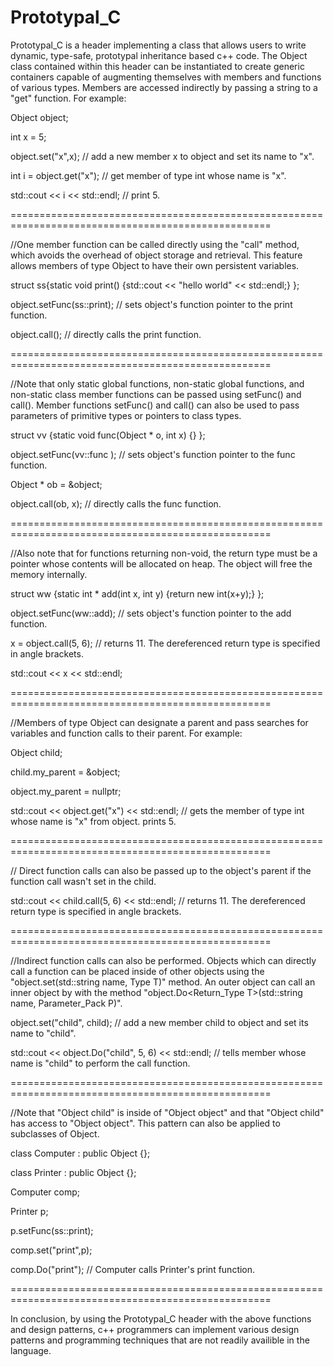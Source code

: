 Prototypal_C
============

 Prototypal_C is a header implementing a class that allows users to write dynamic, type-safe, prototypal inheritance based c++ code. The Object class contained within this header can be instantiated to create generic containers capable of augmenting themselves with members and functions of various types. Members are accessed indirectly by passing a string to a "get" function. For example: 

  Object object;
  
  int x = 5;
  
  object.set("x",x);              // add a new member x to object and set its name to "x".
  
  int i = object.get<int>("x");   // get member of type int whose name is "x".
  
  std::cout << i << std::endl;    // print 5.
  
 
===================================================================================================

  
//One member function can be called directly using the "call" method, which avoids the overhead of object storage and retrieval. This feature allows members of type Object to have their own persistent variables.

  struct ss{static void print() {std::cout << "hello world" << std::endl;} };
  
  object.setFunc(ss::print);  // sets object's function pointer to the print function.
  
  object.call();                  // directly calls the print function. 
  
 
===================================================================================================

  
//Note that only static global functions, non-static global functions, and non-static class member functions can be passed using setFunc() and call(). Member functions setFunc() and call() can also be used to pass parameters of primitive types or pointers to class types. 


  struct vv {static void func(Object * o, int x) {} };
  
  object.setFunc(vv::func );    // sets object's function pointer to the func function.
  
  Object * ob = &object;
  
  object.call(ob, x);        // directly calls the func function.
  
 
===================================================================================================

  
//Also note that for functions returning non-void, the return type must be a pointer whose contents will be allocated on heap. The object will free the memory internally.

  struct ww {static int * add(int x, int y) {return new int(x+y);} };
  
  object.setFunc(ww::add);      // sets object's function pointer to the add function.
  
  x = object.call<int>(5, 6);     // returns 11. The dereferenced return type is specified in angle brackets.
  
  std::cout << x << std::endl;
  
 
===================================================================================================

  
//Members of type Object can designate a parent and pass searches for variables and function calls to their parent. For example:

  Object child;
  
  child.my_parent = &object;
  
  object.my_parent = nullptr;
  
  std::cout << object.get<int>("x") << std::endl;           // gets the member of type int whose name is "x" from object. prints 5.
  
 
===================================================================================================

  
// Direct function calls can also be passed up to the object's parent if the function call wasn't set in the child.

  std::cout << child.call<int>(5, 6) << std::endl;         // returns 11. The dereferenced return type is specified in angle brackets.
  
 
===================================================================================================

  
//Indirect function calls can also be performed. Objects which can directly call a function can be placed inside of other objects using the "object.set(std::string name, Type T)" method. An outer object can call an inner object by with the method "object.Do<Return_Type T>(std::string name, Parameter_Pack P)". 

  object.set("child", child);     // add a new member child to object and set its name to "child". 
  
  std::cout << object.Do<int>("child", 5, 6) << std::endl;  // tells member whose name is "child" to perform the call function. 
  
 
===================================================================================================

  
  //Note that "Object child" is inside of "Object object" and that "Object child" has access to "Object object". This pattern can also be applied to subclasses of Object. 

  class Computer : public Object {};
  
  class Printer : public Object {};
  
  Computer comp;
  
  Printer p;
  
  p.setFunc(ss::print);
  
  comp.set("print",p);
  
  comp.Do("print");               // Computer calls Printer's print function.
  
 
===================================================================================================

  
 In conclusion, by using the Prototypal_C header with the above functions and design patterns, c++ programmers can implement various design patterns and programming techniques that are not readily availible in the language. 
